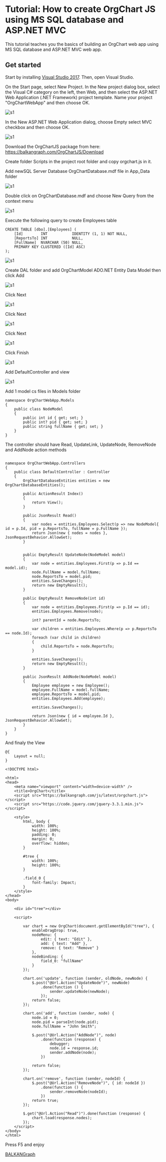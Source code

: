 # Tutorial: How to create OrgChart JS using MS SQL database and ASP.NET MVC

This tutorial teaches you the basics of building an OrgChart web app using MS SQL database and ASP.NET MVC web app.

## Get started
Start by installing [Visual Studio 2017](https://visualstudio.microsoft.com/downloads/?utm_medium=microsoft&utm_source=docs.microsoft.com&utm_campaign=button+cta&utm_content=download+vs2017). Then, open Visual Studio.

On the Start page, select New Project. In the New project dialog box, select the Visual C# category on the left, then Web, and then select the ASP.NET Web Application (.NET Framework) project template. Name your project "OrgChartWebApp" and then choose OK.

![s1](https://balkangraph.com/js/img/s1.png)

In the New ASP.NET Web Application dialog, choose Empty select MVC checkbox and then choose OK.

![s1](https://balkangraph.com/js/img/s2.png)

Download the OrgChartJS package from here: https://balkangraph.com/OrgChartJS/Download

Create folder Scripts in the project root folder and copy orgchart.js in it.

Add newSQL Server Database OrgChartDatabase.mdf file in App_Data folder

![s1](https://balkangraph.com/js/img/s5.png)

Double click on OrgChartDatabase.mdf and choose New Query from the context menu

![s1](https://balkangraph.com/js/img/s6.png)

Execute the following query to create Employees table

```
CREATE TABLE [dbo].[Employees] (
    [Id]        INT           IDENTITY (1, 1) NOT NULL,
    [ReportsTo] INT           NULL,
    [FullName]  NVARCHAR (50) NULL,
    PRIMARY KEY CLUSTERED ([Id] ASC)
);
```

![s1](https://balkangraph.com/js/img/s7.png)

Create DAL folder and add OrgChartModel ADO.NET Entity Data Model then click Add

![s1](https://balkangraph.com/js/img/s8.png)

Click Next

![s1](https://balkangraph.com/js/img/s9.png)

Click Next

![s1](https://balkangraph.com/js/img/s10.png)

Click Next

![s1](https://balkangraph.com/js/img/s11.png)

Click Finish

![s1](https://balkangraph.com/js/img/s12.png)

Add DefaultController and view

![s1](https://balkangraph.com/js/img/s13.png)

Add 1 model cs files in Models folder


```
namespace OrgChartWebApp.Models
{
    public class NodeModel
    {
        public int id { get; set; }
        public int? pid { get; set; }
        public string fullName { get; set; }
    }
}
```

The controller should have Read, UpdateLink, UpdateNode, RemoveNode and AddNode action methods

```

namespace OrgChartWebApp.Controllers
{
    public class DefaultController : Controller
    {
        OrgChartDatabaseEntities entities = new OrgChartDatabaseEntities();

        public ActionResult Index()
        {
            return View();
        }

        public JsonResult Read()
        {
            var nodes = entities.Employees.Select(p => new NodeModel{ id = p.Id, pid = p.ReportsTo, fullName = p.FullName });
            return Json(new { nodes = nodes }, JsonRequestBehavior.AllowGet);
        }

        
        public EmptyResult UpdateNode(NodeModel model)
        {
            var node = entities.Employees.First(p => p.Id == model.id);
            node.FullName = model.fullName;
            node.ReportsTo = model.pid;
            entities.SaveChanges();
            return new EmptyResult();
        }

        public EmptyResult RemoveNode(int id)
        {
            var node = entities.Employees.First(p => p.Id == id);
            entities.Employees.Remove(node);

            int? parentId = node.ReportsTo;

            var children = entities.Employees.Where(p => p.ReportsTo == node.Id);
            foreach (var child in children)
            {
                child.ReportsTo = node.ReportsTo;
            }

            entities.SaveChanges();
            return new EmptyResult();
        }

        public JsonResult AddNode(NodeModel model)
        {
            Employee employee = new Employee();
            employee.FullName = model.fullName;
            employee.ReportsTo = model.pid;
            entities.Employees.Add(employee);

            entities.SaveChanges();

            return Json(new { id = employee.Id }, JsonRequestBehavior.AllowGet);
        }
    }
}
```

And finaly the View  

```
@{
    Layout = null;
}

<!DOCTYPE html>

<html>
<head>
    <meta name="viewport" content="width=device-width" />
    <title>OrgChart</title>
    <script src="https://balkangraph.com/js/latest/orgchart.js"></script>
    <script src="https://code.jquery.com/jquery-3.3.1.min.js"></script>

    <style>
        html, body {
            width: 100%;
            height: 100%;
            padding: 0;
            margin: 0;
            overflow: hidden;
        }

        #tree {
            width: 100%;
            height: 100%;
        }

        .field_0 {
            font-family: Impact;
        }
    </style>
</head>
<body>

    <div id="tree"></div>

    <script>

        var chart = new OrgChart(document.getElementById("tree"), {
            enableDragDrop: true,
            nodeMenu: {
                edit: { text: "Edit" },
                add: { text: "Add" },
                remove: { text: "Remove" }
            },
            nodeBinding: {
                field_0: "fullName"
            }
        });

        chart.on('update', function (sender, oldNode, newNode) {
            $.post("@Url.Action("UpdateNode")", newNode)
                .done(function () {
                    sender.updateNode(newNode);
                });
            return false;
        });

        chart.on('add', function (sender, node) {
            node.id = 0;
            node.pid = parseInt(node.pid);
            node.fullName = "John Smith";

            $.post("@Url.Action("AddNode")", node)
                .done(function (response) {
                    debugger;
                    node.id = response.id;
                    sender.addNode(node);
                })

            return false;
        });

        chart.on('remove', function (sender, nodeId) {
            $.post("@Url.Action("RemoveNode")", { id: nodeId })
                .done(function () {
                    sender.removeNode(nodeId);
                })
            return true;
        });

        $.get("@Url.Action("Read")").done(function (response) {
            chart.load(response.nodes);
        });
    </script>
</body>
</html>

```

Press F5 and enjoy

[BALKANGraph](https://balkangraph.com)
